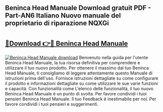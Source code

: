 ## Beninca Head Manuale Download gratuit PDF - Part-AN6 Italiano Nuovo manuale del proprietario di riparazione NQXGi

# <h2><a href="http://dfaig48.blite.top/?on=Beninca+Head+Manuale">🔗Download 👉🔴 Beninca Head Manuale</a></h2>

[![Beninca Head Manuale download](https://i.imgur.com/lujVjoI.png)](http://dfaig48.blite.top/?on=Beninca+Head+Manuale)
Benvenuto nella guida per l'utente Beninca Head Manuale, la tua risorsa definitiva per comprendere e utilizzare il tuo nuovo prodotto. Per ottenere il massimo dal tuo Beninca Head Manuale, ti consigliamo di leggere attentamente questo Manuale di istruzioni prima dell'uso. Fornisce istruzioni dettagliate su come configurare il prodotto e informazioni dettagliate su come utilizzare le sue varie funzioni e capacità. Con funzionalità come L'elenco delle funzionalità, il tuo nuovo Beninca Head Manuale è un punto di svolta. Per favore condividi i tuoi pensieri Beninca Head Manuale. Il tuo Feedback è inestimabile per noi. Per favore condividi i tuoi pensieri e suggerimenti.
